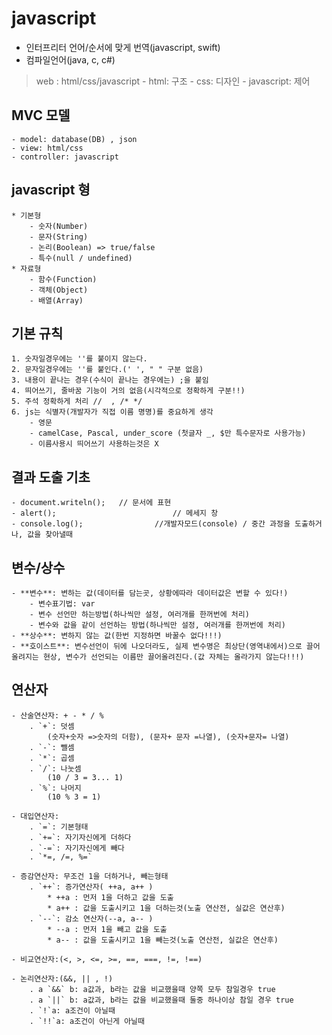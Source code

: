 # javascript

- 인터프리터 언어/순서에 맞게 번역(javascript, swift)
- 컴파일언어(java, c, c#)

> web : html/css/javascript
		- html: 구조
		- css: 디자인
		- javascript: 제어

## MVC 모델
	- model: database(DB) , json
	- view: html/css
	- controller: javascript

## javascript 형
	* 기본형
		- 숫자(Number)
		- 문자(String)
		- 논리(Boolean) => true/false
		- 특수(null / undefined)
	* 자료형
		- 함수(Function)
		- 객체(Object)
		- 배열(Array)

## 기본 규칙
	1. 숫자일경우에는 ''를 붙이지 않는다.  
	2. 문자일경우에는 ''를 붙인다.(' ', " " 구분 없음)
	3. 내용이 끝나는 경우(수식이 끝나는 경우에는) ;을 붙임
	4. 띄어쓰기, 줄바꿈 기능이 거의 없음(시각적으로 정확하게 구분!!)
	5. 주석 정확하게 처리 //  , /* */
	6. js는 식별자(개발자가 직접 이름 명명)를 중요하게 생각
		- 영문
		- camelCase, Pascal, under_score (첫글자 _, $만 특수문자로 사용가능)
		- 이름사용시 띄어쓰기 사용하는것은 X

## 결과 도출 기초
	- document.writeln();   // 문서에 표현
	- alert();							// 메세지 창
	- console.log();				//개발자모드(console) / 중간 과정을 도출하거나, 값을 찾아낼때


## 변수/상수
	- **변수**: 변하는 값(데이터를 담는곳, 상황에따라 데이터값은 변할 수 있다!)
		- 변수표기법: var
		- 변수 선언만 하는방법(하나씩만 설정, 여러개를 한꺼번에 처리)
		- 변수와 값을 같이 선언하는 방법(하나씩만 설정, 여러개를 한꺼번에 처리)
	- **상수**: 변하지 않는 값(한번 지정하면 바꿀수 없다!!!)
	- **호이스트**: 변수선언이 뒤에 나오더라도, 실제 변수명은 최상단(영역내에서)으로 끌어올려지는 현상, 변수가 선언되는 이름만 끌어올려진다.(값 자체는 올라가지 않는다!!!)

## 연산자 
	- 산술연산자: + - * / %
		. `+`: 덧셈 
			(숫자+숫자 =>숫자의 더함), (문자+ 문자 =나열), (숫자+문자= 나열)
		. `-`: 뺄셈
		. `*`: 곱셈
		. `/`: 나눗셈
			(10 / 3 = 3... 1)
		. `%`: 나머지
			(10 % 3 = 1)

	- 대입연산자:
		. `=`: 기본형태
		. `+=`: 자기자신에게 더하다
		. `-=`: 자기자신에게 빼다
		. `*=, /=, %=`   

	- 증감연산자: 무조건 1을 더하거나, 빼는형태
		. `++`: 증가연산자( ++a, a++ )
			* ++a : 먼저 1을 더하고 값을 도출
			* a++ : 값을 도출시키고 1을 더하는것(노출 연산전, 실값은 연산후)
		. `--`: 감소 연산자(--a, a-- )
			* --a : 먼저 1을 빼고 값을 도출
			* a-- : 값을 도출시키고 1을 빼는것(노출 연산전, 실값은 연산후)  

	- 비교연산자:(<, >, <=, >=, ==, ===, !=, !==)   

	- 논리연산자:(&&, || , !)
		. a `&&` b: a값과, b라는 값을 비교했을때 양쪽 모두 참일경우 true
		. a `||` b: a값과, b라는 값을 비교했을때 둘중 하나이상 참일 경우 true
		. `!`a: a조건이 아닐때
		. `!!`a: a조건이 아닌게 아닐때
